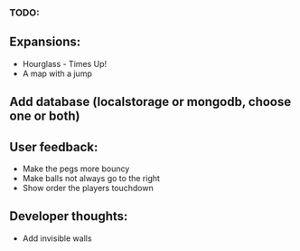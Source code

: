 ### TODO:
## Expansions:
- Hourglass - Times Up!
- A map with a jump


## Add database (localstorage or mongodb, choose one or both)

## User feedback:
- Make the pegs more bouncy
- Make balls not always go to the right
- Show order the players touchdown

## Developer thoughts:
- Add invisible walls

